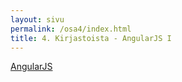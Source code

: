 ```yaml
---
layout: sivu
permalink: /osa4/index.html 
title: 4. Kirjastoista - AngularJS I
---
```


[AngularJS](https://angularjs.org)